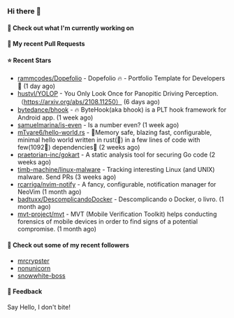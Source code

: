 ### Hi there 👋

#### 👷 Check out what I'm currently working on

#### 🔨 My recent Pull Requests


#### ⭐ Recent Stars

- [rammcodes/Dopefolio](https://github.com/rammcodes/Dopefolio) - Dopefolio 🔥 - Portfolio Template for Developers 🚀 (1 day ago)
- [hustvl/YOLOP](https://github.com/hustvl/YOLOP) - You Only Look Once for Panopitic Driving Perception.（https://arxiv.org/abs/2108.11250） (6 days ago)
- [bytedance/bhook](https://github.com/bytedance/bhook) - 🔥 ByteHook(aka bhook) is a PLT hook framework for Android app. (1 week ago)
- [samuelmarina/is-even](https://github.com/samuelmarina/is-even) - Is a number even? (1 week ago)
- [mTvare6/hello-world.rs](https://github.com/mTvare6/hello-world.rs) - 🚀Memory safe, blazing fast, configurable, minimal hello world written in rust(🚀) in a few lines of code with few(1092🚀) dependencies🚀 (2 weeks ago)
- [praetorian-inc/gokart](https://github.com/praetorian-inc/gokart) - A static analysis tool for securing Go code (2 weeks ago)
- [timb-machine/linux-malware](https://github.com/timb-machine/linux-malware) - Tracking interesting Linux (and UNIX) malware. Send PRs (3 weeks ago)
- [rcarriga/nvim-notify](https://github.com/rcarriga/nvim-notify) - A fancy, configurable, notification manager for NeoVim (1 month ago)
- [badtuxx/DescomplicandoDocker](https://github.com/badtuxx/DescomplicandoDocker) - Descomplicando o Docker, o livro. (1 month ago)
- [mvt-project/mvt](https://github.com/mvt-project/mvt) - MVT (Mobile Verification Toolkit) helps conducting forensics of mobile devices in order to find signs of a potential compromise. (1 month ago)

#### 👯 Check out some of my recent followers

- [mrcrypster](https://github.com/mrcrypster)
- [nonunicorn](https://github.com/nonunicorn)
- [snowwhite-boss](https://github.com/snowwhite-boss)

#### 💬 Feedback

Say Hello, I don't bite!